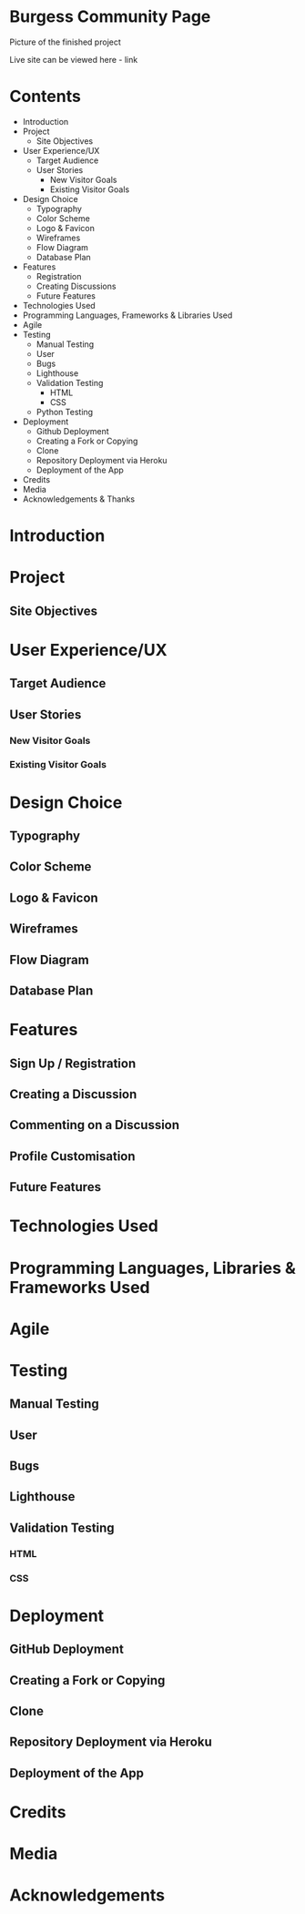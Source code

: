 # Burgess Community Page

Picture of the finished project


Live site can be viewed here - link

# Contents

- Introduction
- Project
    - Site Objectives
- User Experience/UX
    - Target Audience
    - User Stories
        - New Visitor Goals
        - Existing Visitor Goals
- Design Choice
    - Typography
    - Color Scheme
    - Logo & Favicon
    - Wireframes
    - Flow Diagram
    - Database Plan
- Features
    - Registration
    - Creating Discussions
    - Future Features
- Technologies Used
- Programming Languages, Frameworks & Libraries Used
- Agile
- Testing
    - Manual Testing
    - User
    - Bugs
    - Lighthouse
    - Validation Testing
        - HTML
        - CSS
    - Python Testing
- Deployment
    - Github Deployment
    - Creating a Fork or Copying
    - Clone
    - Repository Deployment via Heroku
    - Deployment of the App
- Credits
- Media
- Acknowledgements & Thanks

# Introduction

# Project

## Site Objectives

# User Experience/UX

## Target Audience

## User Stories

### New Visitor Goals

### Existing Visitor Goals

# Design Choice

## Typography

## Color Scheme

## Logo & Favicon

## Wireframes

## Flow Diagram

## Database Plan

# Features

## Sign Up / Registration

## Creating a Discussion

## Commenting on a Discussion

## Profile Customisation

## Future Features

# Technologies Used

# Programming Languages, Libraries & Frameworks Used

# Agile

# Testing

## Manual Testing

## User

## Bugs

## Lighthouse

## Validation Testing

### HTML

### CSS

# Deployment

## GitHub Deployment

## Creating a Fork or Copying

## Clone

## Repository Deployment via Heroku

## Deployment of the App

# Credits

# Media

# Acknowledgements